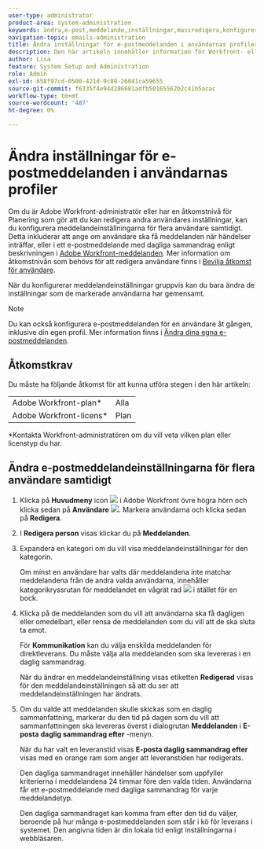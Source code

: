 ```yaml
---
user-type: administrator
product-area: system-administration
keywords: ändra,e-post,meddelande,inställningar,massredigera,konfigurera,flera,användare
navigation-topic: emails-administration
title: Ändra inställningar för e-postmeddelanden i användarnas profiler
description: Den här artikeln innehåller information för Workfront- eller gruppadministratörer om hur de kan uppdatera e-postmeddelanden för andra användare.
author: Lisa
feature: System Setup and Administration
role: Admin
exl-id: 658f97cd-0500-421d-9c89-26041ca59655
source-git-commit: f6335f4e94d286681adfb50165562b2c41b5acac
workflow-type: tm+mt
source-wordcount: '487'
ht-degree: 0%

---
```


# Ändra inställningar för e-postmeddelanden i användarnas profiler

Om du är Adobe Workfront-administratör eller har en åtkomstnivå för Planering som gör att du kan redigera andra användares inställningar, kan du konfigurera meddelandeinställningarna för flera användare samtidigt. Detta inkluderar att ange om användare ska få meddelanden när händelser inträffar, eller i ett e-postmeddelande med dagliga sammandrag enligt beskrivningen i [Adobe Workfront-meddelanden](../../../workfront-basics/using-notifications/wf-notifications.md). Mer information om åtkomstnivån som behövs för att redigera användare finns i [Bevilja åtkomst för användare](../../../administration-and-setup/add-users/configure-and-grant-access/grant-access-other-users.md).

När du konfigurerar meddelandeinställningar gruppvis kan du bara ändra de inställningar som de markerade användarna har gemensamt.

>[!NOTE]
>
>Du kan också konfigurera e-postmeddelanden för en användare åt gången, inklusive din egen profil. Mer information finns i [Ändra dina egna e-postmeddelanden](../../../workfront-basics/using-notifications/activate-or-deactivate-your-own-event-notifications.md).


## Åtkomstkrav

Du måste ha följande åtkomst för att kunna utföra stegen i den här artikeln:

<table style="table-layout:auto"> 
 <col> 
 <col> 
 <tbody> 
  <tr> 
   <td role="rowheader">Adobe Workfront-plan*</td> 
   <td>Alla</td> 
  </tr> 
  <tr> 
   <td role="rowheader">Adobe Workfront-licens*</td> 
   <td>Plan</td> 
  </tr> 
 </tbody> 
</table>

&#42;Kontakta Workfront-administratören om du vill veta vilken plan eller licenstyp du har.

## Ändra e-postmeddelandeinställningarna för flera användare samtidigt

1. Klicka på **Huvudmeny** icon ![](assets/main-menu-icon.png) i Adobe Workfront övre högra hörn och klicka sedan på **Användare** ![](assets/users-icon-in-main-menu.png). Markera användarna och klicka sedan på **Redigera**.
1. I **Redigera person** visas klickar du på **Meddelanden**.

1. Expandera en kategori om du vill visa meddelandeinställningar för den kategorin.

   Om minst en användare har valts där meddelandena inte matchar meddelandena från de andra valda användarna, innehåller kategorikryssrutan för meddelandet en vågrät rad ![](assets/straight-line-instead-of-checkmark.jpg) i stället för en bock.

1. Klicka på de meddelanden som du vill att användarna ska få dagligen eller omedelbart, eller rensa de meddelanden som du vill att de ska sluta ta emot.

   För **Kommunikation** kan du välja enskilda meddelanden för direktleverans. Du måste välja alla meddelanden som ska levereras i en daglig sammandrag.

   När du ändrar en meddelandeinställning visas etiketten **Redigerad** visas för den meddelandeinställningen så att du ser att meddelandeinställningen har ändrats.

1. Om du valde att meddelanden skulle skickas som en daglig sammanfattning, markerar du den tid på dagen som du vill att sammanfattningen ska levereras överst i dialogrutan **Meddelanden** i **E-posta daglig sammandrag efter** -menyn.

   När du har valt en leveranstid visas **E-posta daglig sammandrag efter** visas med en orange ram som anger att leveranstiden har redigerats.

   Den dagliga sammandraget innehåller händelser som uppfyller kriterierna i meddelandena 24 timmar före den valda tiden. Användarna får ett e-postmeddelande med dagliga sammandrag för varje meddelandetyp.

   Den dagliga sammandraget kan komma fram efter den tid du väljer, beroende på hur många e-postmeddelanden som står i kö för leverans i systemet. Den angivna tiden är din lokala tid enligt inställningarna i webbläsaren.
